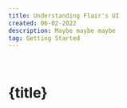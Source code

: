 ```yaml
---
title: Understanding Flair's UI
created: 06-02-2022
description: Maybe maybe maybe
tag: Getting Started
---
```


&nbsp;
&nbsp;
&nbsp;

<div class="doc-container">

# {title}

</div>
